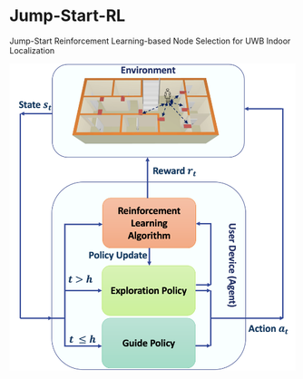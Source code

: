 # Jump-Start-RL
Jump-Start Reinforcement Learning-based Node Selection for UWB Indoor Localization

<img src="https://raw.githubusercontent.com/ParastooHam/Jump-Start-RL/main/Sys.png" alt="Alt text" title="Optional title">
